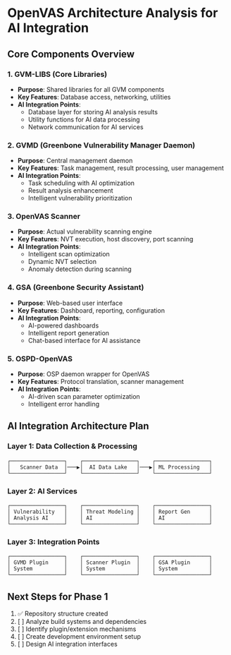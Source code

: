# OpenVAS Architecture Analysis for AI Integration

## Core Components Overview

### 1. GVM-LIBS (Core Libraries)
- **Purpose**: Shared libraries for all GVM components
- **Key Features**: Database access, networking, utilities
- **AI Integration Points**: 
  - Database layer for storing AI analysis results
  - Utility functions for AI data processing
  - Network communication for AI services

### 2. GVMD (Greenbone Vulnerability Manager Daemon)
- **Purpose**: Central management daemon
- **Key Features**: Task management, result processing, user management
- **AI Integration Points**:
  - Task scheduling with AI optimization
  - Result analysis enhancement
  - Intelligent vulnerability prioritization

### 3. OpenVAS Scanner
- **Purpose**: Actual vulnerability scanning engine
- **Key Features**: NVT execution, host discovery, port scanning
- **AI Integration Points**:
  - Intelligent scan optimization
  - Dynamic NVT selection
  - Anomaly detection during scanning

### 4. GSA (Greenbone Security Assistant)
- **Purpose**: Web-based user interface
- **Key Features**: Dashboard, reporting, configuration
- **AI Integration Points**:
  - AI-powered dashboards
  - Intelligent report generation
  - Chat-based interface for AI assistance

### 5. OSPD-OpenVAS
- **Purpose**: OSP daemon wrapper for OpenVAS
- **Key Features**: Protocol translation, scanner management
- **AI Integration Points**:
  - AI-driven scan parameter optimization
  - Intelligent error handling

## AI Integration Architecture Plan

### Layer 1: Data Collection & Processing
```
┌─────────────────┐    ┌─────────────────┐    ┌─────────────────┐
│   Scanner Data  │───▶│  AI Data Lake   │───▶│ ML Processing   │
└─────────────────┘    └─────────────────┘    └─────────────────┘
```

### Layer 2: AI Services
```
┌─────────────────┐    ┌─────────────────┐    ┌─────────────────┐
│ Vulnerability   │    │ Threat Modeling │    │ Report Gen      │
│ Analysis AI     │    │ AI              │    │ AI              │
└─────────────────┘    └─────────────────┘    └─────────────────┘
```

### Layer 3: Integration Points
```
┌─────────────────┐    ┌─────────────────┐    ┌─────────────────┐
│ GVMD Plugin     │    │ Scanner Plugin  │    │ GSA Plugin      │
│ System          │    │ System          │    │ System          │
└─────────────────┘    └─────────────────┘    └─────────────────┘
```

## Next Steps for Phase 1
1. ✅ Repository structure created
2. [ ] Analyze build systems and dependencies
3. [ ] Identify plugin/extension mechanisms
4. [ ] Create development environment setup
5. [ ] Design AI integration interfaces